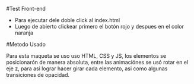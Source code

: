 #Test Front-end

- Para ejecutar dele doble click al index.html
- Luego de abierto clickear primero el botón rojo y despues en el color naranja

#Metodo Usado

Para esta maqueta se uso uso HTML, CSS y JS, los elementos se posicionarón de manera absoluta, entre las animaciónes se usó rotar en el eje z, para asi lograr hacer girar cada elemento, asi como algunas transiciones de opacidad.
